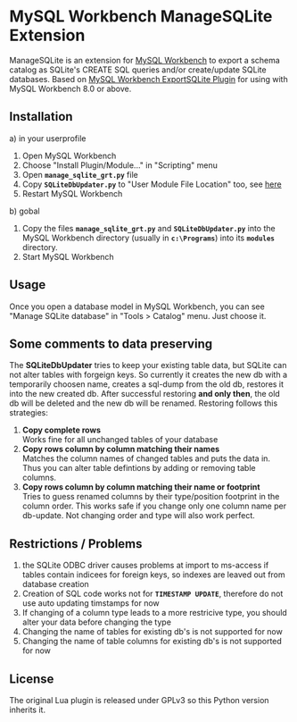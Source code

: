 # MySQL Workbench ManageSQLite Extension

ManageSQLite is an extension for
[MySQL Workbench](http://www.mysql.com/products/workbench/) to export a schema
catalog as SQLite's CREATE SQL queries and/or create/update SQLite databases.
Based on [MySQL Workbench ExportSQLite Plugin](https://github.com/ssstain/mysql-wb-exportsqlite) for using with
MySQL Workbench 8.0 or above.

## Installation

a) in your userprofile

1. Open MySQL Workbench
2. Choose "Install Plugin/Module..." in "Scripting" menu
3. Open **`manage_sqlite_grt.py`** file
4. Copy **`SQLiteDbUpdater.py`** to "User Module File Location" too, see [here](https://dev.mysql.com/doc/workbench/en/wb-modules.html)
5. Restart MySQL Workbench

b) gobal

1. Copy the files **`manage_sqlite_grt.py`** and **`SQLiteDbUpdater.py`** into the MySQL Workbench directory (usually in **`c:\Programs`**) into its **`modules`** directory.
5. Start MySQL Workbench

## Usage

Once you open a database model in MySQL Workbench, you can see "Manage SQLite database" in "Tools > Catalog" menu. Just choose it.


## Some comments to data preserving

The **SQLiteDbUpdater** tries to keep your existing table data, but SQLite can not alter tables with forgeign keys. So currently it creates the new db with a temporarily choosen name, creates a sql-dump from the old db, restores it into the new created db. After successful restoring **and only then**, the old db will be deleted and the new db will be renamed. Restoring follows this strategies:
1) **Copy complete rows**  
   Works fine for all unchanged tables of your database
2) **Copy rows column by column matching their names**  
   Matches the column names of changed tables and puts the data in. Thus you can alter table defintions by adding or removing table columns.
2) **Copy rows column by column matching their name or footprint**  
  Tries to guess renamed columns by their type/position footprint in the column order. This works safe if you change only one column name per db-update. Not changing order and type will also work perfect.

## Restrictions / Problems

1) the SQLite ODBC driver causes problems at import to ms-access if tables contain indicees for foreign keys, so indexes are leaved out from database creation
2) Creation of SQL code works not for **`TIMESTAMP UPDATE`**, therefore do not use auto updating timstamps for now
3) If changing of a column type leads to a more restricive type, you should alter your data before changing the type
4) Changing the name of tables for existing db's is not supported for now
5) Changing the name of table columns for existing db's is not supported for now

## License

The original Lua plugin is released under GPLv3 so this Python version
inherits it.

